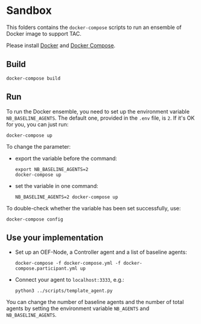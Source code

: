 # Sandbox

This folders contains the `docker-compose` scripts to run an ensemble of 
Docker image to support TAC.

Please install [Docker](https://www.docker.com/) and [Docker Compose](https://docs.docker.com/compose/).

## Build

    docker-compose build
    
## Run

To run the Docker ensemble, you need to set up the environment variable `NB_BASELINE_AGENTS`. 
The default one, provided in the `.env` file, is `2`. If it's OK for you, 
you can just run:

    docker-compose up
    
To change the parameter:

- export the variable before the command:

      export NB_BASELINE_AGENTS=2
      docker-compose up

- set the variable in one command:

      NB_BASELINE_AGENTS=2 docker-compose up
      
To double-check whether the variable has been set successfully, use:

    docker-compose config
    
## Use your implementation

- Set up an OEF-Node, a Controller agent and a list of baseline agents:

      docker-compose -f docker-compose.yml -f docker-compose.participant.yml up
      
- Connect your agent to `localhost:3333`, e.g.:


      python3 ../scripts/template_agent.py
      

You can change the number of baseline agents and the number of total agents by setting the environment variable
`NB_AGENTS` and `NB_BASELINE_AGENTS`.
